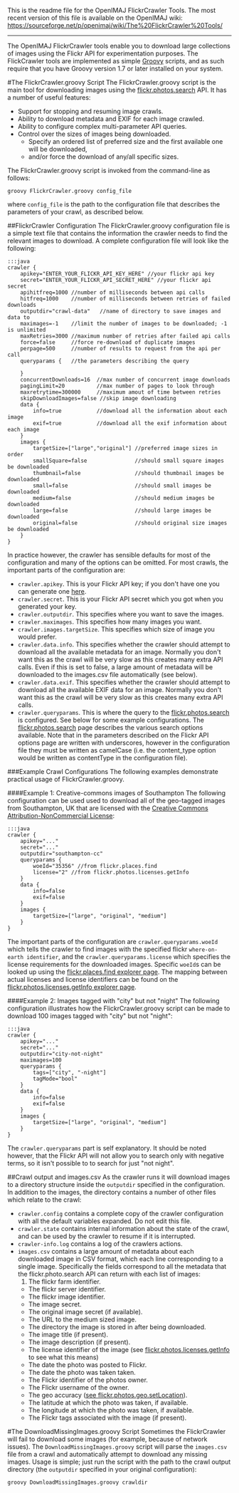 This is the readme file for the OpenIMAJ FlickrCrawler Tools. 
The most recent version of this file is available on the OpenIMAJ wiki: 
https://sourceforge.net/p/openimaj/wiki/The%20FlickrCrawler%20Tools/

---

The OpenIMAJ FlickrCrawler tools enable you to download large collections of images using the Flickr API for experimentation purposes. The FlickCrawler tools are implemented as simple [Groovy](http://groovy.codehaus.org) scripts, and as such require that you have Groovy version 1.7 or later installed on your system.

#The FlickrCrawler.groovy Script
The FlickrCrawler.groovy script is the main tool for downloading images using the [flickr.photos.search](http://www.flickr.com/services/api/flickr.photos.search.html) API. It has a number of useful features:

- Support for stopping and resuming image crawls.
- Ability to download metadata and EXIF for each image crawled.
- Ability to configure complex multi-parameter API queries.
- Control over the sizes of images being downloaded.
    - Specify an ordered list of preferred size and the first available one will be downloaded,
    - and/or force the download of any/all specific sizes.

The FlickrCrawler.groovy script is invoked from the command-line as follows:

    groovy FlickrCrawler.groovy config_file

where `config_file` is the path to the configuration file that describes the parameters of your crawl, as described below.

##FlickrCrawler Configuration
The FlickrCrawler.groovy configuration file is a simple text file that contains the information the crawler needs to find the relevant images to download. A complete configuration file will look like the following:

~~~~~
:::java
crawler {
	apikey="ENTER_YOUR_FLICKR_API_KEY_HERE" //your flickr api key
	secret="ENTER_YOUR_FLICKR_API_SECRET_HERE" //your flickr api secret
	apihitfreq=1000 //number of milliseconds between api calls
	hitfreq=1000    //number of milliseconds between retries of failed downloads
	outputdir="crawl-data"   //name of directory to save images and data to
	maximages=-1    //limit the number of images to be downloaded; -1 is unlimited
	maxRetries=3000 //maximum number of retries after failed api calls
	force=false     //force re-download of duplicate images
	perpage=500     //number of results to request from the api per call
	queryparams {   //the parameters describing the query
	
	}
	concurrentDownloads=16  //max number of concurrent image downloads
	pagingLimit=20          //max number of pages to look through
	maxretrytime=300000     //maximum amout of time between retries
    skipDownloadImages=false //skip image downloading
	data {                  
	    info=true           //download all the information about each image
	    exif=true           //download all the exif information about each image
	}
	images {
		targetSize=["large","original"] //preferred image sizes in order
		smallSquare=false               //should small square images be downloaded
        thumbnail=false                 //should thumbnail images be downloaded
        small=false                     //should small images be downloaded
        medium=false                    //should medium images be downloaded
        large=false                     //should large images be downloaded
        original=false                  //should original size images be downloaded
	}
}
~~~~~

In practice however, the crawler has sensible defaults for most of the configuration and many of the options can be omitted. For most crawls, the important parts of the configuration are:

- `crawler.apikey`. This is your Flickr API key; if you don't have one you can generate one [here](http://www.flickr.com/services/api/keys/).
- `crawler.secret`. This is your Flickr API secret which you got when you generated your key.
- `crawler.outputdir`. This specifies where you want to save the images.
- `crawler.maximages`. This specifies how many images you want.
- `crawler.images.targetSize`. This specifies which size of image you would prefer.
- `crawler.data.info`. This specifies whether the crawler should attempt to download all the available metadata for an image. Normally you don't want this as the crawl will be very slow as this creates many extra API calls. Even if this is set to false, a large amount of metadata will be downloaded to the images.csv file automatically (see below).
- `crawler.data.exif`. This specifies whether the crawler should attempt to download all the available EXIF data for an image. Normally you don't want this as the crawl will be very slow as this creates many extra API calls.
- `crawler.queryparams`. This is where the query to the [flickr.photos.search](http://www.flickr.com/services/api/flickr.photos.search.html) is configured. See below for some example configurations. The [flickr.photos.search](http://www.flickr.com/services/api/flickr.photos.search.html) page describes the various search options available. Note that in the parameters described on the Flickr API options page are written with underscores, however in the configuration file they must be written as camelCase (i.e. the content_type option would be written as contentType in the configuration file).

###Example Crawl Configurations
The following examples demonstrate practical usage of FlickrCrawler.groovy.

####Example 1: Creative-commons images of Southampton
The following configuration can be used used to download all of the geo-tagged images from Southampton, UK that are licensed with the [Creative Commons Attribution-NonCommercial License](http://creativecommons.org/licenses/by-nc/2.0/):

~~~~~
:::java
crawler {
	apikey="..."
	secret="..."
	outputdir="southampton-cc"
	queryparams {
		woeId="35356" //from flickr.places.find
		license="2" //from flickr.photos.licenses.getInfo
	}
	data {
	    info=false
	    exif=false
	}
	images {
		targetSize=["large", "original", "medium"]
	}
}
~~~~~

The important parts of the configuration are `crawler.queryparams.woeId` which tells the crawler to find images with the specified flickr `where-on-earth identifier`, and the `crawler.queryparams.license` which specifies the license requirements for the downloaded images. Specific `woeId`s can be looked up using the [flickr.places.find explorer page](http://www.flickr.com/services/api/explore/?method=flickr.places.find). The mapping between actual licenses and license identifiers can be found on the [flickr.photos.licenses.getInfo explorer page](http://www.flickr.com/services/api/explore/?method=flickr.photos.licenses.getInfo).

####Example 2: Images tagged with "city" but not "night"
The following configuration illustrates how the FlickrCrawler.groovy script can be made to download 100 images tagged with "city" but not "night":

~~~~~
:::java
crawler {
    apikey="..."
    secret="..."
    outputdir="city-not-night"
	maximages=100
    queryparams {
        tags=["city", "-night"]
		tagMode="bool"
    }
    data {
        info=false
        exif=false
    }
    images {
        targetSize=["large", "original", "medium"]
    }
}
~~~~~

The `crawler.queryparams` part is self explanatory. It should be noted however, that the Flickr API will not allow you to search only with negative terms, so it isn't possible to to search for just "not night".

##Crawl output and images.csv
As the crawler runs it will download images to a directory structure inside the `outputdir` specified in the configuration. In addition to the images, the directory contains a number of other files which relate to the crawl:

- `crawler.config` contains a complete copy of the crawler configuration with all the default variables expanded. Do not edit this file.
- `crawler.state` contains internal information about the state of the crawl, and can be used by the crawler to resume if it is interrupted.
- `crawler-info.log` contains a log of the crawlers actions.
- `images.csv` contains a large amount of metadata about each downloaded image in CSV format, which each line corresponding to a single image. Specifically the fields correspond to all the metadata that the flickr.photo.search API can return with each list of images:
    1. The flickr farm identifier.
    - The flickr server identifier.
    - The flickr image identifier.
    - The image secret.
    - The original image secret (if available).
    - The URL to the medium sized image.
    - The directory the image is stored in after being downloaded.
    - The image title (if present).
    - The image description (if present).
    - The license identifier of the image (see [flickr.photos.licenses.getInfo](http://www.flickr.com/services/api/flickr.photos.licenses.getInfo.html) to see what this means)
    - The date the photo was posted to Flickr.
    - The date the photo was taken taken.
    - The Flickr identifier of the photos owner.
    - The Flickr username of the owner.
    - The geo accuracy ([see flickr.photos.geo.setLocation](http://www.flickr.com/services/api/flickr.photos.geo.setLocation.html)).
    - The latitude at which the photo was taken, if available.
    - The longitude at which the photo was taken, if available.
    - The Flickr tags associated with the image (if present).

#The DownloadMissingImages.groovy Script
Sometimes the FlickrCrawler will fail to download some images (for example, because of network issues). The `DownloadMissingImages.groovy` script will parse the `images.csv` file from a crawl and automatically attempt to download any missing images. Usage is simple; just run the script with the path to the crawl output directory (the `outputdir` specified in your original configuration):

    groovy DownloadMissingImages.groovy crawldir




